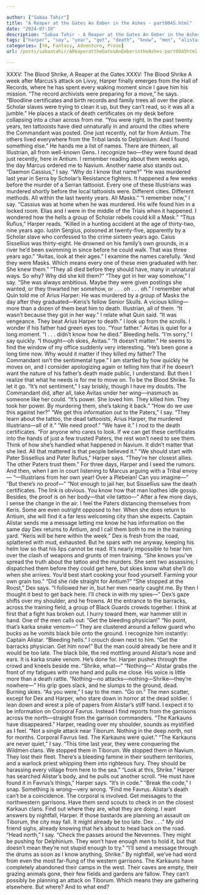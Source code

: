 ```yaml
---

author: ["Sabaa Tahir"]
title: "A Reaper at the Gates An Ember in the Ashes - part0045.html"
date: "2024-07-19"
description: "Sabaa Tahir - A Reaper at the Gates An Ember in the Ashes"
tags: ["harper", "say", "year", "get", "death", "know", "men", "alistar", "pater", "dex", "certificate", "one", "antium", "hand", "day", "murdered", "could", "find", "shrike", "every", "scholar", "around", "city", "found", "name"]
categories: [YA, Fantasy, Adventure, Prose]
url: /posts/sabaatahir/AReaperattheGatesAnEmberintheAshes-part0045html

---
```



XXXV: The Blood Shrike, A Reaper at the Gates
XXXV: The Blood Shrike
A week after Marcus’s attack on Livvy, Harper finally emerges from the Hall of Records, where he has spent every waking moment since I gave him his mission.
“The record archivists were preparing for a move,” he says. “Bloodline certificates and birth records and family trees all over the place. Scholar slaves were trying to clean it up, but they can’t read, so it was all a jumble.”
He places a stack of death certificates on my desk before collapsing into a chair across from me. “You were right. In the past twenty years, ten tattooists have died unnaturally in and around the cities where the Commandant was posted. One just recently, not far from Antium. The others lived everywhere from the Tribal lands to Delphinium. And I found something else.”
He hands me a list of names. There are thirteen, all Illustrian, all from well-known Gens. I recognize two—they were found dead just recently, here in Antium. I remember reading about them weeks ago, the day Marcus ordered me to Navium. Another name also stands out.
“Daemon Cassius,” I say. “Why do I know that name?”
“He was murdered last year in Serra by Scholar’s Resistance fighters. It happened a few weeks before the murder of a Serran tattooist. Every one of these Illustrians was murdered shortly before the local tattooists were. Different cities. Different methods. All within the last twenty years. All Masks.”
“I remember now,” I say. “Cassius was at home when he was murdered. His wife found him in a locked room. Elias and I were in the middle of the Trials when it happened. I wondered how the hells a group of Scholar rebels could kill a Mask.”
“Titus Rufius,” Harper reads. “Killed in a hunting accident at the age of thirty-two, nine years ago. Iustin Sergius, poisoned at twenty-five, apparently by a Scholar slave who confessed to the crime sixteen years ago. Caius Sissellius was thirty-eight. He drowned on his family’s own grounds, in a river he’d been swimming in since before he could walk. That was three years ago.”
“Avitas, look at their ages.” I examine the names carefully. “And they were Masks. Which means every one of these men graduated with her. She knew them.”
“They all died before they should have, many in unnatural ways. So why? Why did she kill them?”
“They got in her way somehow,” I say. “She was always ambitious. Maybe they were given postings she wanted, or they thwarted her somehow, or . . . oh . . . oh.”
I remember what Quin told me of Arius Harper: He was murdered by a group of Masks the day after they graduated—Keris’s fellow Senior Skulls. A vicious killing—more than a dozen of them beat him to death. Illustrian, all of them.
“It wasn’t because they got in her way.” I relate what Quin said. “It was vengeance. They beat Arius Harper to death.” I look up from the scrolls. I wonder if his father had green eyes too. “Your father.”
Avitas is quiet for a long moment. “I . . . didn’t know how he died.”
Bleeding hells. “I’m sorry,” I say quickly. “I thought—oh skies, Avitas.”
“It doesn’t matter.” He seems to find the window of my office suddenly very interesting. “He’s been gone a long time now. Why would it matter if they killed my father? The Commandant isn’t the sentimental type.”
I am startled by how quickly he moves on, and I consider apologizing again or telling him that if he doesn’t want the nature of his father’s death made public, I understand. But then I realize that what he needs is for me to move on. To be the Blood Shrike. To let it go.
“It’s not sentiment,” I say briskly, though I have my doubts. The Commandant did, after all, take Avitas under her wing—inasmuch as someone like her could. “It’s power. She loved him. They killed him. They took her power. By murdering them, she’s taking it back.”
“How do we use this against her?”
“We get this information out to the Paters,” I say. “They learn about the tattoo, the dead tattooists, Arius Harper, the murdered Illustrians—all of it.”
“We need proof.”
“We have it.” I nod to the death certificates. “For anyone who cares to look. If we can get these certificates into the hands of just a few trusted Paters, the rest won’t need to see them. Think of how she’s handled what happened in Navium. It didn’t matter that she lied. All that mattered is that people believed it.”
“We should start with Pater Sissellius and Pater Rufius,” Harper says. “They’re her closest allies. The other Paters trust them.”
For three days, Harper and I seed the rumors. And then, when I am in court listening to Marcus arguing with a Tribal envoy—
“—Illustrians from her own year! Over a Plebeian! Can you imagine—”
“But there’s no proof—”
“Not enough to jail her, but Sissellius saw the death certificates. The link is obvious. You know how that man loathes idle gossip. Besides, the proof is on her body—that vile tattoo—”
After a few more days, I sense the change in the air. I feel the Paters distancing themselves from Keris. Some are even outright opposed to her. When she does return to Antium, she will find it a far less welcoming city than she expects.
Captain Alistar sends me a message letting me know he has information on the same day Dex returns to Antium, and I call them both to me in the training yard.
“Keris will be here within the week.” Dex is fresh from the road, splattered with mud, exhausted. But he spars with me anyway, keeping his helm low so that his lips cannot be read. It’s nearly impossible to hear him over the clash of weapons and grunts of men training.
“She knows you’ve spread the truth about the tattoo and the murders. She sent two assassins; I dispatched them before they could get here, but skies know what she’ll do when she arrives. You’d best start cooking your food yourself. Farming your own grain too.”
“Did she ride straight for Antium?”
“She stopped at the Roost,” Dex says. “I followed her in, but her men nearly caught me. By then I thought it best to get back here. I’ll check in with my spies—” Dex’s gaze shifts over my shoulder, and he frowns.
At the entrance to the barracks, across the training field, a group of Black Guards crowds together. I think at first that a fight has broken out. I hurry toward them, war hammer still in hand.
One of the men calls out: “Get the bleeding physician!”
“No point, that’s karka snake venom—”
They are clustered around a fellow guard who bucks as he vomits black bile onto the ground. I recognize him instantly: Captain Alistar.
“Bleeding hells.” I crouch down next to him. “Get the barracks physician. Get him now!”
But the man could already be here and it would be too late. The black bile, the red mottling around Alistar’s nose and ears. It is karka snake venom. He’s done for.
Harper pushes through the crowd and kneels beside me. “Shrike, what—”
“Nothing—” Alistar grabs the front of my fatigues with one hand and pulls me close. His voice is little more than a death rattle. “Nothing—no attacks—nothing—Shrike—they’re nowhere—”
His grip goes slack, and he slumps to the ground, dead.
Burning skies. “As you were,” I say to the men. “Go on.” The men scatter, except for Dex and Harper, who stare down in horror at the dead soldier.
I lean down and wrest a pile of papers from Alistar’s stiff hand. I expect it to be information on Corporal Favrus. Instead I find reports from the garrisons across the north—straight from the garrison commanders.
“The Karkauns have disappeared.” Harper, reading over my shoulder, sounds as mystified as I feel. “Not a single attack near Tiborum. Nothing in the deep north, not for months. Corporal Favrus lied. The Karkauns were quiet.”
“The Karkauns are never quiet,” I say. “This time last year, they were conquering the Wildmen clans. We stopped them in Tiborum. We stopped them in Navium. They lost their fleet. There’s a bleeding famine in their southern territories, and a warlock priest whipping them into righteous fury. They should be harassing every village from here to the sea.”
“Look at this, Shrike.” Harper has searched Alistar’s body, and he pulls out another scroll. “He must have found it in Favrus’s things,” Harper says. “It’s in code.”
“Break the code,” I snap. Something is wrong—very wrong. “Find me Favrus. Alistar’s death can’t be a coincidence. The corporal is involved. Get messages to the northwestern garrisons. Have them send scouts to check in on the closest Karkaun clans. Find out where they are, what they are doing. I want answers by nightfall, Harper. If those bastards are planning an assault on Tiborum, the city may fall. It might already be too late. Dex . . .”
My old friend sighs, already knowing that he’s about to head back on the road.
“Head north,” I say. “Check the passes around the Nevennes. They might be pushing for Delphinium. They won’t have enough men to hold it, but that doesn’t mean they’re not stupid enough to try.”
“I’ll send a message through the drums as soon as I know anything, Shrike.”
By nightfall, we’ve had word from even the most far-flung of the western garrisons. The Karkauns have completely abandoned their camps in the west. Their caves are empty, their grazing animals gone, their few fields and gardens are fallow. They can’t possibly be planning an attack on Tiborum.
Which means they are gathering elsewhere. But where? And to what end?
